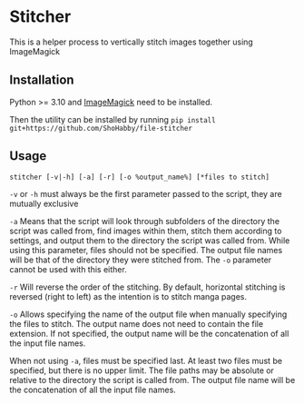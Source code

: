# Stitcher
This is a helper process to vertically stitch images together using ImageMagick

## Installation 
Python >= 3.10 and [ImageMagick](https://imagemagick.org/script/download.php) need to be installed.

Then the utility can be installed by running `pip install git+https://github.com/ShoHabby/file-stitcher`

## Usage
`stitcher [-v|-h] [-a] [-r] [-o %output_name%] [*files to stitch]`

`-v` or `-h` must always be the first parameter passed to the script, they are mutually exclusive

`-a` Means that the script will look through subfolders of the directory the script was called from, find images within them, stitch them according to settings,
and output them to the directory the script was called from. While using this parameter, files should not be specified.
The output file names will be that of the directory they were stitched from. The `-o` parameter cannot be used with this either.

`-r` Will reverse the order of the stitching. By default, horizontal stitching is reversed (right to left) as the intention is to stitch manga pages.

`-o` Allows specifying the name of the output file when manually specifying the files to stitch.
The output name does not need to contain the file extension.
If not specified, the output name will be the concatenation of all the input file names.

When not using `-a`, files must be specified last. At least two files must be specified, but there is no upper limit.
The file paths may be absolute or relative to the directory the script is called from.
The output file name will be the concatenation of all the input file names.
